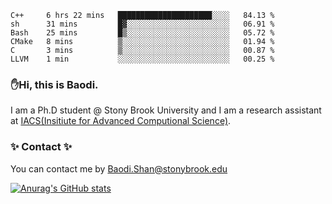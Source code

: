 <!--START_SECTION:waka-->

```text
C++     6 hrs 22 mins   █████████████████████░░░░   84.13 %
sh      31 mins         █▓░░░░░░░░░░░░░░░░░░░░░░░   06.91 %
Bash    25 mins         █▒░░░░░░░░░░░░░░░░░░░░░░░   05.72 %
CMake   8 mins          ▒░░░░░░░░░░░░░░░░░░░░░░░░   01.94 %
C       3 mins          ▒░░░░░░░░░░░░░░░░░░░░░░░░   00.87 %
LLVM    1 min           ░░░░░░░░░░░░░░░░░░░░░░░░░   00.25 %
```

<!--END_SECTION:waka-->

### ✋Hi, this is Baodi. 

I am a Ph.D student @ Stony Brook University and I am a research assistant at [IACS(Insitiute for Advanced Computional Science)](https://iacs.stonybrook.edu/).

### ✨ Contact ✨

You can contact me by [Baodi.Shan@stonybrook.edu](mailto:Baodi.Shan@stonybrook.edu)

[![Anurag's GitHub stats](https://github-readme-stats.vercel.app/api?username=lwshanbd&theme=jolly&show_icons=true&count_private=true&include_all_commits=true)](https://github.com/anuraghazra/github-readme-stats)



<!--
**lwshanbd/lwshanbd** is a ✨ _special_ ✨ repository because its `README.md` (this file) appears on your GitHub profile.

Here are some ideas to get you started:

- 🔭 I’m currently working on ...
- 🌱 I’m currently learning ...
- 👯 I’m looking to collaborate on ...
- 🤔 I’m looking for help with ...
- 💬 Ask me about ...
- 📫 How to reach me: ...
- 😄 Pronouns: ...
- ⚡ Fun fact: ...
-->
